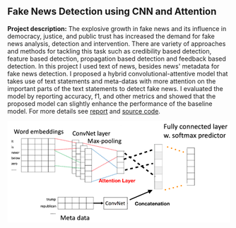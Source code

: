 ## Fake News Detection using CNN and Attention 

**Project description:** The explosive growth in fake news and its influence in democracy, justice, and public trust has increased the demand for fake news analysis, detection and intervention. There are variety of approaches and methods for tackling this task such as credibility based detection, feature based detection, propagation based detection and feedback based detection. In this project I used text of news, besides news' metadata for fake news detection. I proposed a hybrid convolutional-attentive model that takes use of text statements and meta-datas with more attention on the important parts of the text statements to detect fake news. I evaluated the model by reporting accuracy, f1, and other metrics and showed that the proposed model can slightly enhance the performance of the baseline model.
For more details see [report](/pdf/FakeNews.pdf) and [source code](https://github.com/fjavadi/FakeNewsDetection).

<img src="images/fakenews.png?raw=true">
